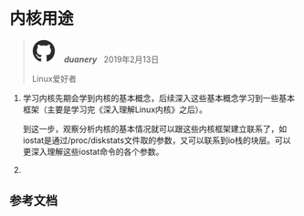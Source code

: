 # 内核用途

> [![40](https://github.com/duanery/picture/blob/master/github/github_black_40px.png)](https://duanery.github.io)
> &nbsp;&nbsp;
> ***duanery*** &nbsp;
> 2019年2月13日
> 
> Linux爱好者

1. 学习内核先期会学到内核的基本概念，后续深入这些基本概念学习到一些基本框架（主要是学习完《深入理解Linux内核》之后）。

   到这一步，观察分析内核的基本情况就可以跟这些内核框架建立联系了，如iostat是通过/proc/diskstats文件取的参数，又可以联系到io栈的块层。可以更深入理解这些iostat命令的各个参数。

2. 

## 参考文档
